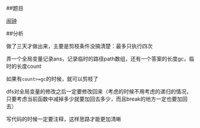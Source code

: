 ##题目

[闹钟](http://acm.zjut.edu.cn/ShowProblem.aspx?ShowID=1132)

##分析

做了三天才做出来，主要是剪枝条件没搞清楚：最多只执行四次

弄一个全局变量记录ans，记录临时的路径path数组，还有一个答案的长度gc，临时的长度count

如果有`count>=gc`的时候，就可以剪枝了

dfs对全局变量的修改之后一定要修改回来（考虑的时候不用考虑的递归的情况，只要考虑当前函数中减掉多少就要加回去多少，而且break的地方一定也要加回去）

写代码的时候一定要注释，这样思路才能更加清晰
